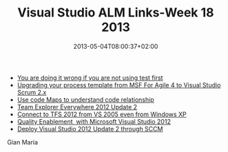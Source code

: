 ﻿---
title: "Visual Studio ALM Links-Week 18  2013"
description: ""
date: 2013-05-04T08:00:37+02:00
draft: false
tags: [Visual Studio ALM]
categories: [Visual Studio ALM]
---
- [You are doing it wrong if you are not using test first](http://blog.hinshelwood.com/you-are-doing-it-wrong-if-you-are-not-using-test-first/)
- [Upgrading your process template from MSF For Agile 4 to Visual Studio Scrum 2.x](http://blog.hinshelwood.com/upgrading-your-process-template-from-msf-for-agile-4-to-visual-studio-scrum-2-x)
- [Use code Maps to understand code relationship](http://visualstudiomagazine.com/articles/2013/04/25/use-code-maps-to-understand-code-relationships.aspx)
- [Team Explorer Everywhere 2012 Update 2](http://blogs.msdn.com/b/bharry/archive/2013/04/29/team-explorer-everywhere-2012-update-2.aspx?utm_source=feedly)
- [Connect to TFS 2012 from VS 2005 even from Windows XP](http://blogs.msdn.com/b/bharry/archive/2013/04/29/updated-tfs-2010-msscci-provider.aspx?utm_source=feedly)
- [Quality Enablement  with Microsoft Visual Studio 2012](http://blog.nwcadence.com/quality-enablement-with-microsoft-visual-studio-2012/)
- [Deploy Visual Studio 2012 Update 2 through SCCM](http://social.msdn.microsoft.com/Forums/en-US/vssetup/thread/428fb41f-5ddd-4405-9982-cf507ba2a284)

Gian Maria
